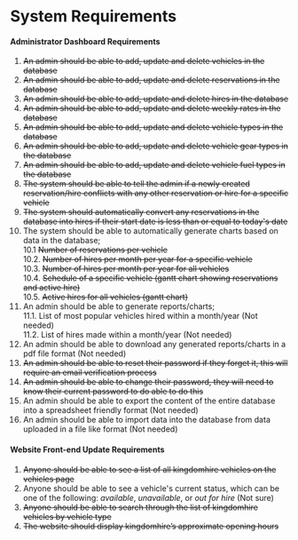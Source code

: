 # System Requirements

#### Administrator Dashboard Requirements
1. ~~An admin should be able to add, update and delete vehicles in the database~~  
2. ~~An admin should be able to add, update and delete reservations in the database~~  
3. ~~An admin should be able to add, update and delete hires in the database~~  
4. ~~An admin should be able to add, update and delete weekly rates in the database~~  
5. ~~An admin should be able to add, update and delete vehicle types in the database~~  
6. ~~An admin should be able to add, update and delete vehicle gear types in the database~~  
7. ~~An admin should be able to add, update and delete vehicle fuel types in the database~~  
8. ~~The system should be able to tell the admin if a newly created reservation/hire conflicts with any other reservation or hire for a specific vehicle~~  
9. ~~The system should automatically convert any reservations in the database into hires if their start date is less than or equal to today's date~~  
10. The system should be able to automatically generate charts based on data in the database;  
   10.1 ~~Number of reservations per vehicle~~  
   10.2. ~~Number of hires per month per year for a specific vehicle~~   
   10.3. ~~Number of hires per month per year for all vehicles~~   
   10.4. ~~Schedule of a specific vehicle (gantt chart showing reservations and active hire)~~   
   10.5. ~~Active hires for all vehicles (gantt chart)~~  
11. An admin should be able to generate reports/charts;  
   11.1. List of most popular vehicles hired within a month/year (Not needed)   
   11.2. List of hires made within a month/year (Not needed) 
12. An admin should be able to download any generated reports/charts in a pdf file format (Not needed)
13. ~~An admin should be able to reset their password if they forget it, this will require an email verification process~~  
14. ~~An admin should be able to change their password, they will need to know their current password to do able to do this~~  
15. An admin should be able to export the content of the entire database into a spreadsheet friendly format (Not needed)
16. An admin should be able to import data into the database from data uploaded in a file like format (Not needed)


#### Website Front-end Update Requirements
1. ~~Anyone should be able to see a list of all kingdomhire vehicles on the vehicles page~~  
2. Anyone should be able to see a vehicle's current status, which can be one of the following: *available*, *unavailable*, or *out for hire* (Not sure)
3. ~~Anyone should be able to search through the list of kingdomhire vehicles by vehicle type~~
4. ~~The website should display kingdomhire’s approximate opening hours~~  
